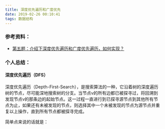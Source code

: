 ```yaml
---
title: 深度优先遍历和广度优先
date: 2019-02-26 00:10:41
tags: 数据结构
---
```


### 参考资料：

- [第五题：介绍下深度优先遍历和广度优先遍历，如何实现？](https://github.com/Advanced-Frontend/Daily-Interview-Question/issues/9)

### 个人总结：


#### 深度优先遍历（DFS）

深度优先遍历（Depth-First-Search），是搜索算法的一种，它沿着树的深度遍历树的节点，尽可能深地搜索树的分支。当节点v的所有边都已被探寻过，将回溯到发现节点v的那条边的起始节点。这一过程一直进行到已探寻源节点到其他所有节点为止，如果还有未被发现的节点，则选择其中一个未被发现的节点为源节点并重复以上操作，直到所有节点都被探寻完成。

简单点来说的话就是：